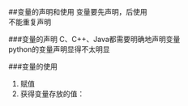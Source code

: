 ##变量的声明和使用
变量要先声明，后使用  
不能重复声明

###变量的声明
C、C++、Java都需要明确地声明变量  
python的变量声明显得不太明显

###变量的使用
1. 赋值
2. 获得变量存放的值：